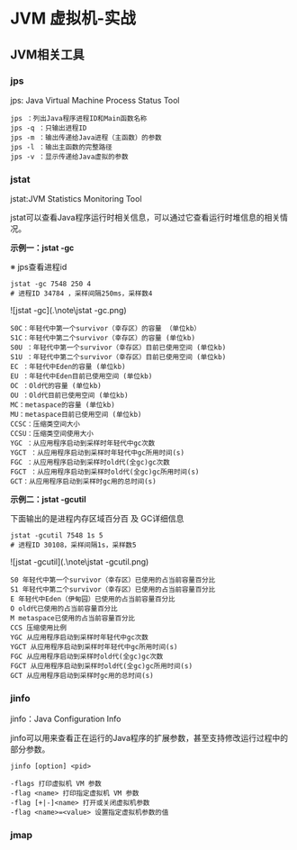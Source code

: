 # JVM 虚拟机-实战

##  JVM相关工具

### jps

jps: Java Virtual Machine Process Status Tool

```
jps ：列出Java程序进程ID和Main函数名称
jps -q ：只输出进程ID
jps -m ：输出传递给Java进程（主函数）的参数
jps -l ：输出主函数的完整路径
jps -v ：显示传递给Java虚拟的参数
```

### jstat

jstat:JVM Statistics Monitoring Tool

jstat可以查看Java程序运行时相关信息，可以通过它查看运行时堆信息的相关情况。

**示例一：jstat -gc**

※ jps查看进程id

```shell
jstat -gc 7548 250 4
# 进程ID 34784 ，采样间隔250ms，采样数4
```

![jstat -gc](.\note\jstat -gc.png)

```
S0C：年轻代中第一个survivor（幸存区）的容量 （单位kb）
S1C：年轻代中第二个survivor（幸存区）的容量 (单位kb)
S0U ：年轻代中第一个survivor（幸存区）目前已使用空间 (单位kb)
S1U ：年轻代中第二个survivor（幸存区）目前已使用空间 (单位kb)
EC ：年轻代中Eden的容量 (单位kb)
EU ：年轻代中Eden目前已使用空间 (单位kb)
OC ：Old代的容量 (单位kb)
OU ：Old代目前已使用空间 (单位kb)
MC：metaspace的容量 (单位kb)
MU：metaspace目前已使用空间 (单位kb)
CCSC：压缩类空间大小
CCSU：压缩类空间使用大小
YGC ：从应用程序启动到采样时年轻代中gc次数
YGCT ：从应用程序启动到采样时年轻代中gc所用时间(s)
FGC ：从应用程序启动到采样时old代(全gc)gc次数
FGCT ：从应用程序启动到采样时old代(全gc)gc所用时间(s)
GCT：从应用程序启动到采样时gc用的总时间(s)
```

**示例二：jstat -gcutil**

下面输出的是进程内存区域百分百 及 GC详细信息

```shell
jstat -gcutil 7548 1s 5
# 进程ID 30108，采样间隔1s，采样数5
```

![jstat -gcutil](.\note\jstat -gcutil.png)

```
S0 年轻代中第一个survivor（幸存区）已使用的占当前容量百分比
S1 年轻代中第二个survivor（幸存区）已使用的占当前容量百分比
E 年轻代中Eden（伊甸园）已使用的占当前容量百分比
O old代已使用的占当前容量百分比
M metaspace已使用的占当前容量百分比
CCS 压缩使用比例
YGC 从应用程序启动到采样时年轻代中gc次数
YGCT 从应用程序启动到采样时年轻代中gc所用时间(s)
FGC 从应用程序启动到采样时old代(全gc)gc次数
FGCT 从应用程序启动到采样时old代(全gc)gc所用时间(s)
GCT 从应用程序启动到采样时gc用的总时间(s)
```

### jinfo

jinfo：Java Configuration Info

jinfo可以用来查看正在运行的Java程序的扩展参数，甚至支持修改运行过程中的部分参数。

```
jinfo [option] <pid>
```

```
-flags 打印虚拟机 VM 参数
-flag <name> 打印指定虚拟机 VM 参数
-flag [+|-]<name> 打开或关闭虚拟机参数
-flag <name>=<value> 设置指定虚拟机参数的值
```

### jmap